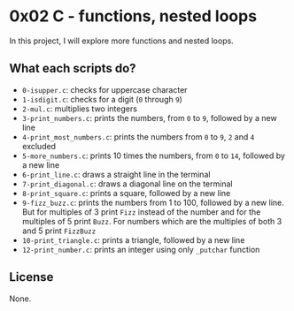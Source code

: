 # 0x02 C - functions, nested loops

In this project, I will explore more functions and nested loops.

## What each scripts do?

* `0-isupper.c`: checks for uppercase character
* `1-isdigit.c`: checks for a digit (`0` through `9`)
* `2-mul.c`: multiplies two integers
* `3-print_numbers.c`: prints the numbers, from `0` to `9`, followed by a new line
* `4-print_most_numbers.c`: prints the numbers from `0` to `9`, `2` and `4` excluded
* `5-more_numbers.c`: prints 10 times the numbers, from `0` to `14`, followed by a new line
* `6-print_line.c`: draws a straight line in the terminal
* `7-print_diagonal.c`: draws a diagonal line on the terminal
* `8-print_square.c`: prints a square, followed by a new line
* `9-fizz_buzz.c`: prints the numbers from 1 to 100, followed by a new line. But for multiples of 3 print `Fizz` instead of the number and for the multiples of 5 print `Buzz`. For numbers which are the multiples of both 3 and 5 print `FizzBuzz`
* `10-print_triangle.c`: prints a triangle, followed by a new line
* `12-print_number.c`: prints an integer using only `_putchar` function

## License

None.
